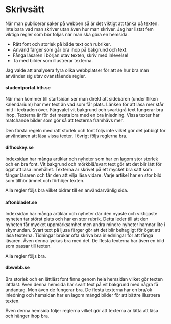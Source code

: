 Skrivsätt
===============================
 När man publicerar saker på webben så är det viktigt att tänka på texten. Inte bara vad man skriver utan även hur man skriver. Jag har listat fem viktiga regler som bör följas när man ska göra en hemsida.

 <ul>
     <li>Rätt font och storlek på både text och rubriker.</li>
     <li>Använd färger som går bra ihop på bakgrund och text.</li>
     <li>Fånga läsaren i början utav texten, skriv med inlevelse!</li>
     <li>Ta med bilder som illustrerar texterna.</li>
 </ul>

Jag valde att analysera fyra olika webbplatser för att se hur bra man använder sig utav ovanstående regler.

<h4>studentportal.bth.se</h4>
När man kommer till startsidan ser man direkt att sidebaren (under fliken kalendarium) har mer text än vad som får plats. Länken för att läsa mer står mitt i textraden över. Färgvalet vit bakgrund och svart/grå text fungerar bra ihop. Texterna är för det mesta bra med en bra inledning. Vissa texter har matchande bilder som gör så att texterna framhävs mer.

Den första regeln med rätt storlek och font följs inte vilket gör det jobbigt för användaren att läsa vissa texter. I övrigt följs reglerna bra.

<h4>difhockey.se</h4>
Indexsidan har många artiklar och nyheter som har en lagom stor storlek och en bra font. Vit bakgrund och mörkblå/svart text gör att det blir lätt för ögat att läsa innehållet. Texterna är skrivet på ett mycket bra sätt som fångar läsaren och får den att vilja läsa vidare. Varje artikel har en stor bild som tillhör ämnet och förhöjer texten.

Alla regler följs bra vilket bidrar till en användarvänlig sida.

<h4>aftonbladet.se</h4>
Indexsidan har många artiklar och nyheter där den nyaste och viktigaste nyheten tar störst plats och har en stor rubrik. Detta leder till att den nyheten får mycket uppmärksamhet men andra mindre nyheter hamnar lite i skymundan. Svart text på ljusa färger gör att det blir behagligt för ögat att läsa texterna. Tidningar brukar ofta skriva bra inledningar för att fånga läsaren. Även denna lyckas bra med det. De flesta texterna har även en bild som passar till texten.

Alla regler följs bra.

<h4>dbwebb.se</h4>
Bra storlek och en lättläst font finns genom hela hemsidan vilket gör texten lättläst. Även denna hemsida har svart text på vit bakgrund med några få undantag. Men även de fungerar bra. De flesta texterna har en bra/ok inledning och hemsidan har en lagom mängd bilder för att bättre illustrera texten.

Även denna hemsida följer reglerna vilket gör att texterna är lätta att läsa och hänger ihop bra.
